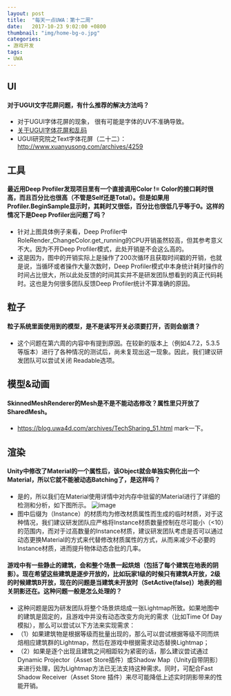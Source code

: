 ```yaml
---
layout: post
title:  "每天一点UWA：第十二周"
date:   2017-10-23 9:02:00 +0800
thumbnail: "img/home-bg-o.jpg"
categories: 
- 游戏开发
tags:
- UWA
---
```


## UI
#### 对于UGUI文字花屏问题，有什么推荐的解决方法吗？
- 对于UGUI字体花屏的现象， 很有可能是字体的UV不准确导致。
- [关于UGUI字体花屏和乱码](http://www.cnblogs.com/yaukey/p/unity_ugui_font_texture_uv_wrong.html)
- UGUI研究院之Text字体花屏（二十二）：http://www.xuanyusong.com/archives/4259

<!--more-->

## 工具
#### 最近用Deep Profiler发现项目里有一个直接调用Color != Color的接口耗时很高，而且百分比也很高（不管是Self还是Total）。但是如果用Profiler.BeginSample显示时，其耗时又很低，百分比也很低几乎等于0。这样的情况下是Deep Profiler出问题了吗？
- 针对上图具体例子来看，Deep Profiler中RoleRender_ChangeColor.get_running的CPU开销虽然较高，但其参考意义不大。因为不开Deep Profiler模式，此处开销是不会这么高的。
- 这是因为，图中的开销实际上是操作了200次循环且获取时间戳的开销，也就是说，当循环或者操作大量次数时，Deep Profiler模式中本身统计耗时操作的时间占比很大，所以此处反馈的时间其实并不是研发团队想看到的真正代码耗时。这也是为何很多团队反馈Deep Profiler统计不算准确的原因。

## 粒子
#### 粒子系统里面使用到的模型，是不是读写开关必须要打开，否则会崩溃？
- 这个问题在第六周的内容中有提到原因。在较新的版本上（例如4.7.2，5.3.5 等版本）进行了各种情况的测试后，尚未复现出这一现象。因此，我们建议研发团队可以尝试关闭 Readable选项。

## 模型&动画
#### SkinnedMeshRenderer的Mesh是不是不能动态修改？属性里只开放了SharedMesh。
- https://blog.uwa4d.com/archives/TechSharing_51.html  mark一下。

## 渲染
#### Unity中修改了Material的一个属性后，该Object就会单独实例化出一个Material，所以它就不能被动态Batching了，是这样吗？
- 是的，所以我们在Material使用详情中对内存中驻留的Material进行了详细的检测和分析，如下图所示。
![image](http://uwa-ducument-img.oss-cn-beijing.aliyuncs.com/Blog/TechSharing_51/3.jpg)
- 图中后缀为（Instance）的材质均为修改材质属性而生成的临时材质，对于这种情况，我们建议研发团队应严格将Instance材质数量控制在尽可能小（<10）的范围内，而对于过高数量的Instance材质，建议研发团队考虑是否可以通过动态更换Material的方式来代替修改材质属性的方式，从而来减少不必要的Instance材质，进而提升物体动态合批的几率。

#### 游戏中有一些静止的建筑，会和整个场景一起烘焙（包括了每个建筑在地表的阴影）。现在希望这些建筑是逐步开放的，比如玩家1级的时候只有建筑A开放，2级的时候建筑B开放，现在的问题是当建筑未开放时（SetActive(false)）地表的相关阴影还在。这种问题一般是怎么处理的？
- 这种问题是因为研发团队将整个场景烘焙成一张Lightmap所致。如果地图中的建筑是固定的，且游戏中并没有动态改变方向光的需求（比如Time Of Day模拟），那么可以尝试以下方法来实现需求：
- （1）如果建筑物是根据等级而批量出现的，那么可以尝试根据等级不同而烘焙相应建筑群的Lightmap，然后在游戏中根据需求动态替换Lightmap；
- （2）如果是逐个出现且建筑之间相距较为紧密的话，那么建议尝试通过Dynamic Projector（Asset Store插件）或Shadow Map（Unity自带阴影）来进行处理，因为Lightmap方法已无法支持这种需求。同时，可配合Fast Shadow Receiver（Asset Store 插件）来尽可能降低上述实时阴影带来的性能开销。